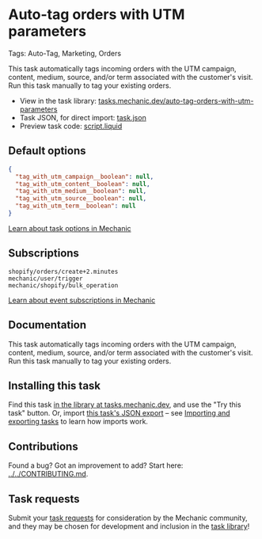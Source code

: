 # Auto-tag orders with UTM parameters

Tags: Auto-Tag, Marketing, Orders

This task automatically tags incoming orders with the UTM campaign, content, medium, source, and/or term associated with the customer's visit. Run this task manually to tag your existing orders.

* View in the task library: [tasks.mechanic.dev/auto-tag-orders-with-utm-parameters](https://tasks.mechanic.dev/auto-tag-orders-with-utm-parameters)
* Task JSON, for direct import: [task.json](../../tasks/auto-tag-orders-with-utm-parameters.json)
* Preview task code: [script.liquid](./script.liquid)

## Default options

```json
{
  "tag_with_utm_campaign__boolean": null,
  "tag_with_utm_content__boolean": null,
  "tag_with_utm_medium__boolean": null,
  "tag_with_utm_source__boolean": null,
  "tag_with_utm_term__boolean": null
}
```

[Learn about task options in Mechanic](https://learn.mechanic.dev/core/tasks/options)

## Subscriptions

```liquid
shopify/orders/create+2.minutes
mechanic/user/trigger
mechanic/shopify/bulk_operation
```

[Learn about event subscriptions in Mechanic](https://learn.mechanic.dev/core/tasks/subscriptions)

## Documentation

This task automatically tags incoming orders with the UTM campaign, content, medium, source, and/or term associated with the customer's visit. Run this task manually to tag your existing orders.

## Installing this task

Find this task [in the library at tasks.mechanic.dev](https://tasks.mechanic.dev/auto-tag-orders-with-utm-parameters), and use the "Try this task" button. Or, import [this task's JSON export](../../tasks/auto-tag-orders-with-utm-parameters.json) – see [Importing and exporting tasks](https://learn.mechanic.dev/core/tasks/import-and-export) to learn how imports work.

## Contributions

Found a bug? Got an improvement to add? Start here: [../../CONTRIBUTING.md](../../CONTRIBUTING.md).

## Task requests

Submit your [task requests](https://mechanic.canny.io/task-requests) for consideration by the Mechanic community, and they may be chosen for development and inclusion in the [task library](https://tasks.mechanic.dev/)!
